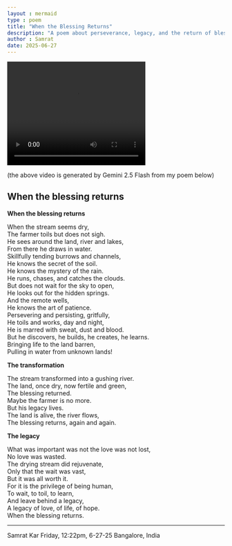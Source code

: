 ```yaml
---
layout : mermaid
type : poem
title: "When the Blessing Returns"
description: "A poem about perseverance, legacy, and the return of blessings."
author : Samrat
date: 2025-06-27
--- 
```


<video width="320" height="240" controls>
  <source src="/assets/poems/videos/blessing-returns.mp4" type="video/mp4">
  Your browser does not support the video tag.
</video>

(the above video is generated by Gemini 2.5 Flash from my poem below)

## When the blessing returns  


**When the blessing returns**  

When the stream seems dry,  
The farmer toils but does not sigh.  
He sees around the land, river and lakes,  
From there he draws in water.  
Skillfully tending burrows and channels,  
He knows the secret of the soil.  
He knows the mystery of the rain.  
He runs, chases, and catches the clouds.  
But does not wait for the sky to open,  
He looks out for the hidden springs.  
And the remote wells,  
He knows the art of patience.  
Persevering and persisting, gritfully,   
He toils and works, day and night,  
He is marred with sweat, dust and blood.  
But he discovers, he builds, he creates, he learns.  
Bringing life to the land barren,  
Pulling in water from unknown lands!  

**The transformation**  

The stream transformed into a gushing river.  
The land, once dry, now fertile and green,  
The blessing returned.  
Maybe the farmer is no more.  
But his legacy lives.   
The land is alive, the river flows,  
The blessing returns, again and again.  

**The legacy**  

What was important was not the love was not lost,  
No love was wasted.  
The drying stream did rejuvenate,  
Only that the wait was vast,  
But it was all worth it.  
For it is the privilege of being human,  
To wait, to toil, to learn,  
And leave behind a legacy,  
A legacy of love, of life, of hope.  
When the blessing returns.   

---
Samrat Kar
Friday, 12:22pm, 6-27-25
Bangalore, India




